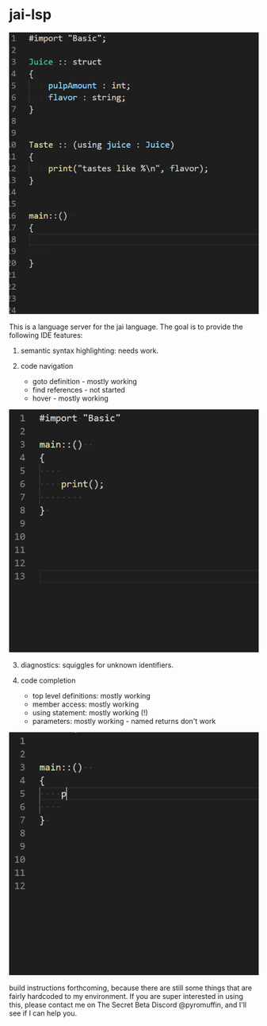 # jai-lsp

![lsp](/jai_lsp.gif)

This is a language server for the jai language. The goal is to provide the following IDE features:

1) semantic syntax highlighting:  needs work.

2) code navigation
    * goto definition - mostly working
    * find references - not started
    * hover           - mostly working
    
    


![go to definition](/jai_lsp_definition.gif)


    
    
3) diagnostics: squiggles for unknown identifiers.

4) code completion
     * top level definitions: mostly working
     * member access:         mostly working
     * using statement:       mostly working (!)
     * parameters:            mostly working - named returns don't work
  



![import](/jai_lsp_import.gif)


  
  build instructions forthcoming, because there are still some things that are fairly hardcoded to my environment.
  If you are super interested in using this, please contact me on The Secret Beta Discord @pyromuffin, and I'll see if I can help you.




